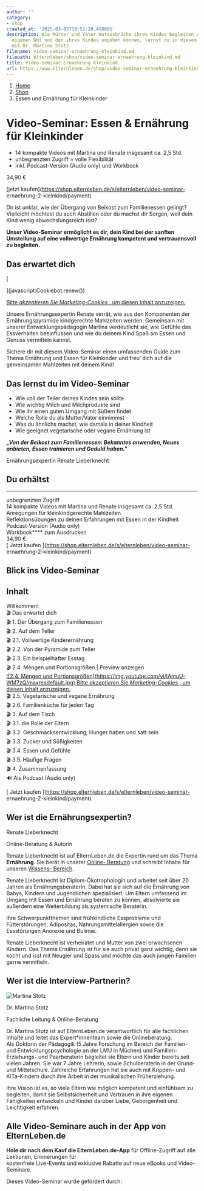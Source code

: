 ```yaml
---
author: ''
category:
- shop
crawled_at: '2025-03-05T19:51:20.458891'
description: Wie Mütter und Väter Wutausbrüche ihres Kindes begleiten und mit ihrer
  eigenen Wut und der ihres Kindes umgehen können, lernst du in diesem Video-Seminar
  mit Dr. Martina Stotz.
filename: video-seminar-ernaehrung-kleinkind.md
filepath: elternleben/shop/video-seminar-ernaehrung-kleinkind.md
title: Video-Seminar Ernaehrung Kleinkind
url: https://www.elternleben.de/shop/video-seminar-ernaehrung-kleinkind/
---
```


  1. [ Home ](/)
  2. [ Shop ](/shop)
  3. Essen und Ernährung für Kleinkinder

#  Video-Seminar: Essen & Ernährung für Kleinkinder














  * 14 kompakte Videos mit Martina und Renate insgesamt ca. 2,5 Std.
  * unbegrenzten Zugriff = volle Flexibilität
  * inkl. Podcast-Version (Audio only) und Workbook

34,90 €

[jetzt kaufen](https://shop.elternleben.de/s/elternleben/video-seminar-
ernaehrung-2-kleinkind/payment)

Dir ist unklar, wie der Übergang von Beikost zum Familienessen gelingt?
Vielleicht möchtest du auch Abstillen oder du machst dir Sorgen, weil dein
Kind wenig abwechslungsreich isst?

**Unser Video-Seminar ermöglicht es dir, dein Kind bei der sanften Umstellung
auf eine vollwertige Ernährung kompetent und vertrauensvoll zu begleiten.**

##  Das erwartet dich

[

](javascript:Cookiebot.renew\(\))

[Bitte _akzeptieren Sie Marketing-Cookies_ , um diesen Inhalt
anzuzeigen.](javascript:Cookiebot.renew\(\))

Unsere Ernährungsexpertin Renate verrät, wie aus den Komponenten der
Ernährungspyramide kindgerechte Mahlzeiten werden. Gemeinsam mit unserer
Entwicklungspädagogin Martina verdeutlicht sie, wie Gefühle das Essverhalten
beeinflussen und wie du deinem Kind Spaß am Essen und Genuss vermitteln
kannst.

Sichere dir mit diesem Video-Seminar einen umfassenden Guide zum Thema
Ernährung und Essen für Kleinkinder und freu‘ dich auf die gemeinsamen
Mahlzeiten mit deinem Kind!

##  Das lernst du im Video-Seminar

  * Wie voll der Teller deines Kindes sein sollte
  * Wie wichtig Milch und Milchprodukte sind
  * Wie ihr einen guten Umgang mit Süßem findet
  * Welche Rolle du als Mutter/Vater einnimmst
  * Was du ähnlichs machst, wie damals in deiner Kindheit
  * Wie geeignet vegetarische oder vegane Ernährung ist  

**_„Von der Beikost zum Familienessen: Bekanntes anwenden, Neues anbieten,
Essen trainieren und Geduld haben."_**

Ernährungsexpertin Renate Lieberknecht

## Du erhältst  
  
---  
 unbegrenzten Zugriff  
 14 kompakte Videos mit Martina
und Renate insgesamt ca. 2,5 Std.  
 Anregungen für
kleinkindgerechte Mahlzeiten  
 Reflektionsübungen zu deinen
Erfahrungen mit Essen in der Kindheit  
 Podcast-Version (Audio only)  
 Workbook**** zum Ausdrucken  
34,90 €  
[ Jetzt kaufen ](https://shop.elternleben.de/s/elternleben/video-seminar-
ernaehrung-2-kleinkind/payment)  
  
##  Blick ins Video-Seminar

Inhalt  
---  
Willkommen!  
🎬 Das erwartet dich  
🎬 1\. Der Übergang zum Familienessen  
🎬 2\. Auf dem Teller  
🎬 2.1. Vollwertige Kinderernährung  
🎬 2.2. Von der Pyramide zum Teller  
🎬 2.3. Ein beispielhafter Esstag  
🎬 2.4. Mengen und Portionsgrößen  |  Preview anzeigen  
[ ![2.4. Mengen und Portionsgrößen](https://img.youtube.com/vi/IAmuU-
WM7zQ/maxresdefault.jpg) ](javascript:Cookiebot.renew\(\)) [Bitte _akzeptieren
Sie Marketing-Cookies_ , um diesen Inhalt
anzuzeigen.](javascript:Cookiebot.renew\(\))  
🎬 2.5. Vegetarische und vegane Ernährung  
🎬 2.6. Familienküche für jeden Tag  
🎬 3\. Auf dem Tisch  
🎬 3.1. die Rolle der Eltern  
🎬 3.2. Geschmacksentwicklung, Hunger haben und satt sein  
🎬 3.3. Zucker und Süßigkeiten  
🎬 3.4. Essen und Gefühle  
🎬 3.5. Häufige Fragen  
🎬 4\. Zusammenfassung  
🔊 Als Podcast (Audio only)  
  
[ Jetzt kaufen ](https://shop.elternleben.de/s/elternleben/video-seminar-
ernaehrung-2-kleinkind/payment)

##  Wer ist die Ernährungsexpertin?



Renate Lieberknecht

Online-Beratung & Autorin

Renate Lieberknecht ist auf ElternLeben.de die Expertin rund um das Thema
**Ernährung**. Sie berät in unserer [Online-
Beratung](https://www.elternleben.de/ueber-stell-uns-deine-frage/) und
schreibt Inhalte für unseren [Wissens-
Bereich](https://www.elternleben.de/elternwissen/).

Renate Lieberknecht ist Diplom-Ökotrophologin und arbeitet seit über 20 Jahren
als Ernährungsberaterin. Dabei hat sie sich auf die Ernährung von Babys,
Kindern und Jugendlichen spezialisiert. Um Eltern umfassend im Umgang mit
Essen und Ernährung beraten zu können, absolvierte sie außerdem eine
Weiterbildung als systemische Beraterin.

Ihre Schwerpunktthemen sind frühkindliche Essprobleme und Fütterstörungen,
Adipositas, Nahrungsmittelallergien sowie die Essstörungen Anorexie und
Bulimie.

Renate Lieberknecht ist verheiratet und Mutter von zwei erwachsenen Kindern.
Das Thema Ernährung ist für sie auch privat ganz wichtig, denn sie kocht und
isst mit Neugier und Spass und möchte das auch jungen Familien gerne
vermitteln.

##  Wer ist die Interview-Partnerin?

![Martina
Stotz](/fileadmin/_processed_/2/4/csm_Dr._Martina_Stotz_NAH_neu_90a21d79e3.jpeg)

Dr. Martina Stotz

Fachliche Leitung & Online-Beratung

Dr. Martina Stotz ist auf ElternLeben.de verantwortlich für alle fachlichen
Inhalte und leitet das Expert*innenteam sowie die Onlineberatung.  
Als Doktorin der Pädagogik (5 Jahre Forschung im Bereich der Familien- und
Entwicklungspsychologie an der LMU in Müchen) und Familien- Erziehungs- und
Paarberaterin begleitet sie Eltern und Kinder bereits seit vielen Jahren. Sie
war 7 Jahre Lehrerin, sowie Schulberaterin in der Grund- und Mittelschule.
Zahlreiche Erfahrungen hat sie auch mit Krippen- und KiTa-Kindern durch ihre
Arbeit in der musikalischen Früherziehung.  
  
Ihre Vision ist es, so viele Eltern wie möglich kompetent und einfühlsam zu
begleiten, damit sie Selbstsicherheit und Vertrauen in ihre eigenen
Fähigkeiten entwickeln und Kinder darüber Liebe, Geborgenheit und Leichtigkeit
erfahren.

##  Alle Video-Seminare auch in der App von ElternLeben.de

**Hole dir nach dem Kauf die ElternLeben.de-App** für Offline-Zugriff auf alle
Lektionen, Erinnerungen für  
kostenfreie Live-Events und exklusive Rabatte auf neue eBooks und Video-
Seminare.

[ 
](https://play.google.com/store/apps/details?id=com.elternleben.app)

[ 
](https://apps.apple.com/app/id1611753266)

Dieses Video-Seminar wurde gefördert durch:



